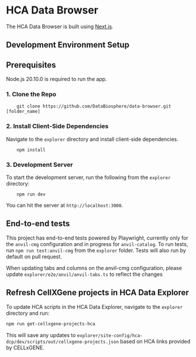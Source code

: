 # HCA Data Browser

The HCA Data Browser is built using [Next.js](https://nextjs.org/).

## Development Environment Setup

## Prerequisites

Node.js 20.10.0 is required to run the app.

### 1. Clone the Repo

        git clone https://github.com/DataBiosphere/data-browser.git [folder_name]

### 2. Install Client-Side Dependencies

Navigate to the `explorer` directory and install client-side dependencies.

		npm install

### 3. Development Server

To start the development server, run the following from the `explorer` directory:

		npm run dev

You can hit the server at `http://localhost:3000`.

## End-to-end tests

This project has end-to-end tests powered by Playwright, currently only for the `anvil-cmg` configuration and in progress for `anvil-catalog`. To run tests, run `npm run test:anvil-cmg` from the `explorer` folder. Tests will also run by default on pull request.

When updating tabs and columns on the anvil-cmg configuration, please update `explorer/e2e/anvil/anvil-tabs.ts` to reflect the changes  

## Refresh CellXGene projects in HCA Data Explorer
To update HCA scripts in the HCA Data Explorer, navigate to the `explorer` directory and run:
```bash
npm run get-cellxgene-projects-hca
```
This will save any updates to `explorer/site-config/hca-dcp/dev/scripts/out/cellxgene-projects.json` based on HCA links provided by CELLxGENE.


